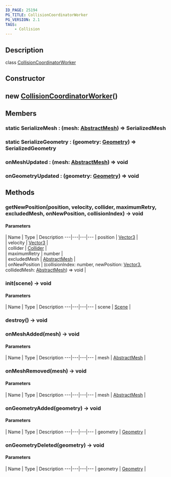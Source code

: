 ```yaml
---
ID_PAGE: 25194
PG_TITLE: CollisionCoordinatorWorker
PG_VERSION: 2.1
TAGS:
    - Collision
---
```

## Description

class [CollisionCoordinatorWorker](/classes/3.0/CollisionCoordinatorWorker)



## Constructor

## new [CollisionCoordinatorWorker](/classes/3.0/CollisionCoordinatorWorker)()


## Members

### static SerializeMesh : (mesh: [AbstractMesh](/classes/3.0/AbstractMesh)) =&gt; SerializedMesh



### static SerializeGeometry : (geometry: [Geometry](/classes/3.0/Geometry)) =&gt; SerializedGeometry



### onMeshUpdated : (mesh: [AbstractMesh](/classes/3.0/AbstractMesh)) =&gt; void



### onGeometryUpdated : (geometry: [Geometry](/classes/3.0/Geometry)) =&gt; void



## Methods

### getNewPosition(position, velocity, collider, maximumRetry, excludedMesh, onNewPosition, collisionIndex) &rarr; void



#### Parameters
 | Name | Type | Description
---|---|---|---
 | position | [Vector3](/classes/3.0/Vector3) |      
 | velocity | [Vector3](/classes/3.0/Vector3) |      
 | collider | [Collider](/classes/3.0/Collider) |      
 | maximumRetry | number |      
 | excludedMesh | [AbstractMesh](/classes/3.0/AbstractMesh) |      
 | onNewPosition | (collisionIndex: number, newPosition: [Vector3](/classes/3.0/Vector3), collidedMesh: [AbstractMesh](/classes/3.0/AbstractMesh)) =&gt; void |      
### init(scene) &rarr; void



#### Parameters
 | Name | Type | Description
---|---|---|---
 | scene | [Scene](/classes/3.0/Scene) |      

### destroy() &rarr; void


### onMeshAdded(mesh) &rarr; void



#### Parameters
 | Name | Type | Description
---|---|---|---
 | mesh | [AbstractMesh](/classes/3.0/AbstractMesh) |      

### onMeshRemoved(mesh) &rarr; void



#### Parameters
 | Name | Type | Description
---|---|---|---
 | mesh | [AbstractMesh](/classes/3.0/AbstractMesh) |      

### onGeometryAdded(geometry) &rarr; void



#### Parameters
 | Name | Type | Description
---|---|---|---
 | geometry | [Geometry](/classes/3.0/Geometry) |      

### onGeometryDeleted(geometry) &rarr; void



#### Parameters
 | Name | Type | Description
---|---|---|---
 | geometry | [Geometry](/classes/3.0/Geometry) |      

